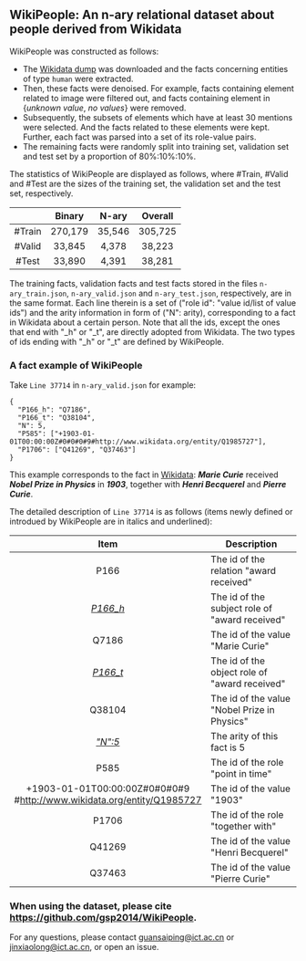 ## WikiPeople: An n-ary relational dataset about people derived from Wikidata


WikiPeople was constructed as follows:
+ The [Wikidata dump](https://archive.org/details/wikibase-wikidatawiki-20171120) was downloaded and the facts concerning entities of type `human` were extracted.
+ Then, these facts were denoised. For example, facts containing element related to image were filtered out, and facts containing element in {*unknown value*, *no values*} were removed.
+ Subsequently, the subsets of elements which have at least 30 mentions were selected. And the facts related to these elements were kept. Further, each fact was parsed into a set of its role-value pairs.
+ The remaining facts were randomly split into training set, validation set and test set by a proportion of 80%:10%:10%.


The statistics of WikiPeople are displayed as follows, where #Train, #Valid and #Test are the sizes of the training set, the validation set and the test set, respectively.

|  | Binary | N-ary | Overall |
| :-: | :-: | :-: | :-: |
| #Train | 270,179 | 35,546 | 305,725 |
| #Valid | 33,845 | 4,378 | 38,223 |
| #Test | 33,890 | 4,391 | 38,281 |


The training facts, validation facts and test facts stored in the files `n-ary_train.json`, `n-ary_valid.json` and `n-ary_test.json`, respectively, are in the same format. Each line therein is a set of ("role id": "value id/list of value ids") and the arity information in form of ("N": arity), corresponding to a fact in Wikidata about a certain person. Note that all the ids, except the ones that end with "_h" or "_t", are directly adopted from Wikidata. The two types of ids ending with "_h" or "_t" are defined by WikiPeople.

### A fact example of WikiPeople
Take `Line 37714` in `n-ary_valid.json` for example:

    {
      "P166_h": "Q7186", 
      "P166_t": "Q38104", 
      "N": 5, 
      "P585": ["+1903-01-01T00:00:00Z#0#0#0#9#http://www.wikidata.org/entity/Q1985727"], 
      "P1706": ["Q41269", "Q37463"]
    }


This example corresponds to the fact in [Wikidata](https://www.wikidata.org/wiki/Q7186): ***Marie Curie*** received ***Nobel Prize in Physics*** in ***1903***, together with ***Henri Becquerel*** and ***Pierre Curie***.


The detailed description of `Line 37714` is as follows (items newly defined or introdued by WikiPeople are in italics and underlined):

| Item | Description | 
| :-: | - |
| P166 | The id of the relation "award received" |
| <ins>*P166_h*</ins> | The id of the subject role of "award received" |
| Q7186 | The id of the value "Marie Curie" |
| <ins>*P166_t*</ins> | The id of the object role of "award received" | 
| Q38104 | The id of the value "Nobel Prize in Physics" |
| <ins>*"N":5*</ins> | The arity of this fact is 5 |
| P585 | The id of the role "point in time" |
| +1903-01-01T00:00:00Z#0#0#0#9<br>#http://www.wikidata.org/entity/Q1985727 | The id of the value "1903" |
| P1706 | The id of the role "together with" |
| Q41269 | The id of the value "Henri Becquerel" |
| Q37463 | The id of the value "Pierre Curie" |


### When using the dataset, please cite https://github.com/gsp2014/WikiPeople.
    
For any questions, please contact guansaiping@ict.ac.cn or jinxiaolong@ict.ac.cn, or open an issue.
